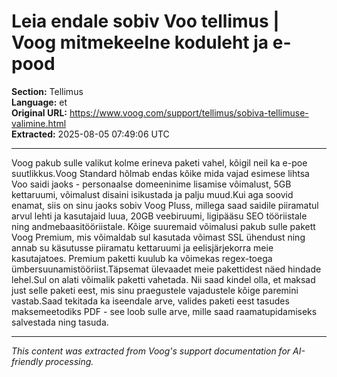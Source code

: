 # Leia endale sobiv Voo tellimus | Voog mitmekeelne koduleht ja e-pood

**Section:** Tellimus  
**Language:** et  
**Original URL:** https://www.voog.com/support/tellimus/sobiva-tellimuse-valimine.html  
**Extracted:** 2025-08-05 07:49:06 UTC

---

Voog pakub sulle valikut kolme erineva paketi vahel, kõigil neil ka e-poe suutlikkus.Voog Standard hõlmab endas kõike mida vajad esimese lihtsa Voo saidi jaoks - personaalse domeeninime lisamise võimalust, 5GB kettaruumi, võimalust disaini isikustada ja palju muud.Kui aga soovid enamat, siis on sinu jaoks sobiv Voog Pluss, millega saad saidile piiramatul arvul lehti ja kasutajaid luua, 20GB veebiruumi, ligipääsu SEO tööriistale ning andmebaasitööriistale. Kõige suuremaid võimalusi pakub sulle pakett Voog Premium, mis võimaldab sul kasutada võimast SSL ühendust ning annab su käsutusse piiramatu kettaruumi ja eelisjärjekorra meie kasutajatoes. Premium paketti kuulub ka võimekas regex-toega ümbersuunamistööriist.Täpsemat ülevaadet meie pakettidest näed hindade lehel.Sul on alati võimalik paketti vahetada. Nii saad kindel olla, et maksad just selle paketi eest, mis sinu praegustele vajadustele kõige paremini vastab.Saad tekitada ka iseendale arve, valides paketi eest tasudes maksemeetodiks PDF - see loob sulle arve, mille saad raamatupidamiseks salvestada ning tasuda.

---

*This content was extracted from Voog's support documentation for AI-friendly processing.*
